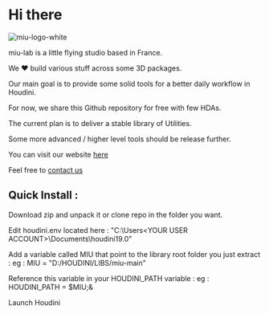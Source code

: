 # Hi there

![miu-logo-white](https://user-images.githubusercontent.com/97438154/149523569-5bb35d9a-f6a2-4ad4-8c3e-5ffe1f370c44.png)

miu-lab is a little flying studio based in France.

We ❤️ build various stuff across some 3D packages.

Our main goal is to provide some solid tools for a better daily workflow in Houdini.

For now, we share this Github repository for free with few HDAs.

The current plan is to deliver a stable library of Utilities.

Some more advanced / higher level tools should be release further.

You can visit our website [here](https://www.miu.mx)

Feel free to [contact us](mailto:contact@miu.mx)


## Quick Install : 

Download zip and unpack it or clone repo in the folder you want.

Edit houdini.env located here : 
"C:\Users\<YOUR USER ACCOUNT>\Documents\houdini19.0\"

Add a variable called MIU that point to the library root folder you just extract :
eg : MIU = "D:/HOUDINI/LIBS/miu-main"

Reference this variable in your HOUDINI_PATH variable :
eg : HOUDINI_PATH = $MIU;&

Launch Houdini